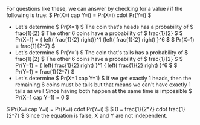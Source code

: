 For questions like these, we can answer by checking for a value $i$ if the following is true: $ Pr(X=i cap Y=i) = Pr(X=i) cdot Pr(Y=i) $
<ul>
	<li> Let's determine $ Pr(X=1) $ 
	      The coin that's heads has a probability of $ frac{1}{2} $ 
	      The other 6 coins have a probability of $ frac{1}{2} $ 
	      $ Pr(X=1) = { left( frac{1}{2} right)}^1 {left( frac{1}{2} right) }^6 $ 
	      $ Pr(X=1) = frac{1}{2^7} $
	<li> Let's determine $ Pr(Y=1) $ 
	      The coin that's tails has a probability of $ frac{1}{2} $ 
	      The other 6 coins have a probability of $ frac{1}{2} $ 
	      $ Pr(Y=1) = { left( frac{1}{2} right) }^1 { left( frac{1}{2} right) }^6 $ 
	      $ Pr(Y=1) = frac{1}{2^7} $
	<li> Let's determine $ Pr(X=1 cap Y=1) $ 
	      If we get exactly 1 heads, then the remaining 6 coins must be tails 
	      but that means we can't have exactly 1 tails as well 
	      Since having both happen at the same time is impossible 
	      $ Pr(X=1 cap Y=1) = 0 $
</ul>
$ Pr(X=i cap Y=i) = Pr(X=i) cdot Pr(Y=i) $ 
$ 0 = frac{1}{2^7} cdot frac{1}{2^7} $ 
Since the equation is false, X and Y are not independent.

